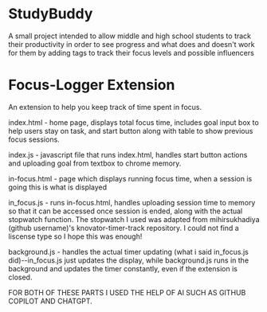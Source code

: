 # StudyBuddy
A small project intended to allow middle and high school students to track their productivity in order to see progress and what does and doesn't work for them by adding tags to track their focus levels and possible influencers

# Focus-Logger Extension
An extension to help you keep track of time spent in focus. 

index.html - home page, displays total focus time, includes goal input box to help users stay on task, and start button along with table to show previous focus sessions. 

index.js - javascript file that runs index.html, handles start button actions and uploading goal from textbox to chrome memory. 

in-focus.html - page which displays running focus time, when a session is going this is what is displayed

in_focus.js - runs in-focus.html, handles uploading session time to memory so that it can be accessed once session is ended, along with the actual stopwatch function. The stopwatch I used was adapted from mihirsukhadiya (github username)'s knovator-timer-track repository. I could not find a liscense type so I hope this was enough! 

background.js - handles the actual timer updating (what i said in_focus.js did)--in_focus.js just updates the display, while background.js runs in the background and updates the timer constantly, even if the extension is closed. 

FOR BOTH OF THESE PARTS I USED THE HELP OF AI SUCH AS GITHUB COPILOT AND CHATGPT. 